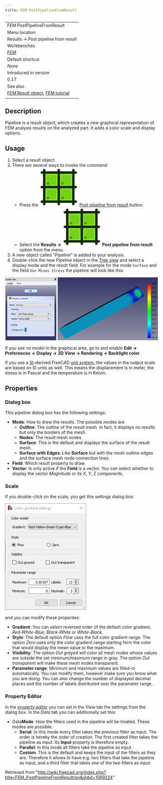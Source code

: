 ```yaml
---
title: FEM PostPipelineFromResult
---
```


|                                                                                                     |
| --------------------------------------------------------------------------------------------------- |
| FEM PostPipelineFromResult                                                                          |
| Menu location                                                                                       |
| Results → Post pipeline from result                                                                 |
| Workbenches                                                                                         |
| [FEM](/FEM_Workbench "FEM Workbench")                                                               |
| Default shortcut                                                                                    |
| _None_                                                                                              |
| Introduced in version                                                                               |
| 0.17                                                                                                |
| See also                                                                                            |
| [FEM Result object](/FEM_ResultShow "FEM ResultShow"), [FEM tutorial](/FEM_tutorial "FEM tutorial") |
|                                                                                                     |

## Description

Pipeline is a result object, which creates a new graphical representation of FEM analysis results on the analyzed part. It adds a color scale and display options.

## Usage

1. Select a result object.
2. There are several ways to invoke the command:
   - Press the ![](/src/assets/images/FEM_PostPipelineFromResult.svg) [Post pipeline from result](/FEM_PostPipelineFromResult "FEM PostPipelineFromResult") button.
   - Select the **Results → ![](/src/assets/images/FEM_PostPipelineFromResult.svg) Post pipeline from result** option from the menu.
3. A new object called "Pipeline" is added to your analysis.
4. Double-click the new Pipeline object in the [Tree view](/Tree_view "Tree view") and select a display mode and the result field. For example for the mode `Surface` and the field `Von Mises stress` the pipeline will look like this:

![](/src/assets/images/Pipeline.PNG)

If you see no model in the graphical area, go to and enable **Edit → Preferences → Display → 3D View → Rendering → Backlight color**.

If you use a [SI](https://en.wikipedia.org/wiki/International_System_of_Units)-derived FreeCAD [unit system](/Preferences_Editor#Units "Preferences Editor"), the values in the output scale are based on SI units as well. This means the displacement is in meter, the stress is in Pascal and the temperature is in Kelvin.

## Properties

### Dialog box

This pipeline dialog box has the following settings:

- **Mode**: How to draw the results. The possible modes are
  - **Outline**: The outline of the result mesh. In fact, it displays no results but only the borders of the mesh.
  - **Nodes**: The result mesh nodes.
  - **Surface**: This is the default and displays the surface of the result mesh.
  - **Surface with Edges**: Like **Surface** but with the mesh outline edges and the surface mesh node connection lines.
- **Field**: Which result property to draw.
- **Vector**: Is only active if the **Field** is a vector. You can select whether to display the vector _Magnitude_ or its X, Y, Z components.

### Scale

If you double-click on the scale, you get this settings dialog box:

![](/src/assets/images/SIMTUT_05.PNG)

and you can modify these properties:

- **Gradient**: You can select reversed order of the default color gradient, _Red-White-Blue_, _Black-White_ or _White-Black_.
- **Style**: The default option _Flow_ uses the full color gradient range. The option _Zero_ uses only the color gradient range starting form the color that would display the mean value to the maximum.
- **Visibility**: The option _Out grayed_ will color all mesh nodes whose values are outside the set minimum/maximum range in gray. The option _Out transparent_ will make these mesh nodes transparent.
- **Parameter range**: Minimum and maximum values are filled-in automatically. You can modify them, however make sure you know what you are doing. You can also change the number of displayed decimal places and the number of labels distributed over the parameter range.

### Property Editor

In the [property editor](/Property_editor "Property editor") you can set in the _View_ tab the settings from the dialog box. In the _Data_ tab you can additionally set this:

- Data**Mode**: How the filters used in the pipeline will be treated. These modes are possible:
  - **Serial**: In this mode every filter takes the previous filter as input. The order is hereby the order of creation. The first created filter takes the pipeline as input. Its **Input** property is therefore empty.
  - **Parallel**: In this mode all filters take the pipeline as input.
  - **Custom**: This is the default and keeps the input of the filters as they are. Therefore it allows to have e.g. two filters that take the pipeline as input, and a third filter that takes one of the two filters as input.

Retrieved from "<http://wiki.freecad.org/index.php?title=FEM_PostPipelineFromResult/en&oldid=1569224>"
